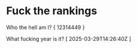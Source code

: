 # Fuck the rankings

Who the hell am I?
{ 12314449 }

What fucking year is it?
[ 2025-03-29T14:26:40Z ]
